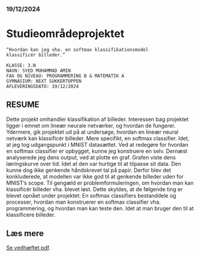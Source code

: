 ### 19/12/2024

# Studieområdeprojektet

```
“Hvordan kan jeg vha. en softmax klassifikationsmodel
klassificér billeder.”
```
```
KLASSE: 3.N
NAVN: SYED MUHAMMAD AMIN
FAG OG NIVEAU: PROGRAMMERING B & MATEMATIK A
GYMNASIUM: NEXT SUKKERTOPPEN
AFLEVERINGSDATO: 19/12/2024
```

## RESUME

Dette projekt omhandler klassifikation af billeder. Interessen bag projektet ligger i emnet om
lineær neurale netværker, og hvordan de fungerer. Ydermere, gik projektet ud på at undersøge,
hvordan en lineær neural netværk kan klassificér billeder. Mere specifikt, en softmax classifier.
 Idet, at jeg tog udgangspunkt i MNIST datasættet. Ved at redegøre for hvordan en softmax
classifier er opbygget, kunne jeg konstruere en selv. Dernæst analyserede jeg dens output, ved
at plotte en graf. Grafen viste dens læringskurve over tid.  Idet at den var hurtige til at tilpasse sit
data. Den kunne dog ikke genkende håndskrevet tal på papir. Derfor blev det konkluderede, at
modellen var ikke god til at genkende billeder uden for MNIST’s scope. Til gengæld er
problemformuleringen, om hvordan man kan klassificér billeder vha. blevet løst. Dette skyldes,
at de følgende ting er blevet opnået under projektet: En softmax classifiers bestanddele og
processer, hvordan man konstruerer en softmax classifier vha. programmering, og hvordan
man kan teste den.  Idet at man bruger den til at klassificere billeder.

## Læs mere
[Se vedhæftet pdf](https://github.com/aminskey/Studieomraadeprojekt/blob/main/Paper-on-softmax-classifier.pdf).